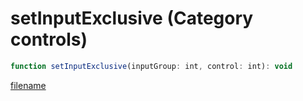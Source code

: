 # setInputExclusive (Category controls)

```js
function setInputExclusive(inputGroup: int, control: int): void
```

[filename](setInputExclusive_m.md ':include')